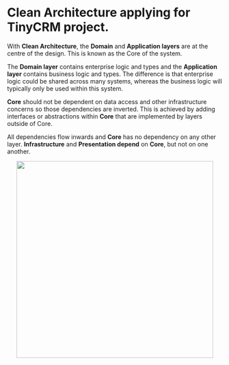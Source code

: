 # Clean Architecture applying for TinyCRM project.
With **Clean Architecture**, the **Domain** and **Application layers** are at the centre of the design. This is known as the Core of the system.

The **Domain layer** contains enterprise logic and types and the **Application layer** contains business logic and types. The difference is that enterprise logic could be shared across many systems, whereas the business logic will typically only be used within this system.

**Core** should not be dependent on data access and other infrastructure concerns so those dependencies are inverted. This is achieved by adding interfaces or abstractions within **Core** that are implemented by layers outside of Core.

All dependencies flow inwards and **Core** has no dependency on any other layer. **Infrastructure** and **Presentation depend** on **Core**, but not on one another.

<p align="center">
  <img width="460" height="460" src="https://github.com/LeRon1605/tinycrm-clean-architecture/assets/78067510/ad3492ad-ed60-47c8-a5e1-ee2cc0358309">
</p>
